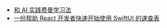 - [和 AI 实践费曼学习法](https://x.com/dotey/status/1878196274471817420)
- [一份帮助 React 开发者快速开始使用 SwiftUI 的速查表](https://github.com/unixzii/swiftui-for-react-devs)